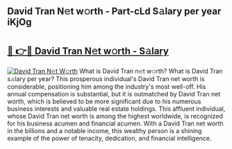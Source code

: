 ## David Tran N𝚎t w𝚘rth - Part-cLd S𝚊lary per year iKjOg

# <h2><a href="http://gc2foon.nevu.top/?p=David+Tran">🔗 👉🔴 David Tran N𝚎t w𝚘rth - S𝚊lary</a></h2>

[![David Tran N𝚎t W𝚘rth](https://i.imgur.com/Oavwk0R.jpeg)](http://gc2foon.nevu.top/?p=David+Tran)
What is David Tran n𝚎t w𝚘rth? What is David Tran s𝚊lary per year?
This prosperous individual's David Tran net worth is considerable, positioning him among the industry's most well-off. His annual compensation is substantial, but it is outmatched by David Tran net worth, which is believed to be more significant due to his numerous business interests and valuable real estate holdings. This affluent individual, whose David Tran net worth is among the highest worldwide, is recognized for his business acumen and financial acumen. With a David Tran net worth in the billions and a notable income, this wealthy person is a shining example of the power of tenacity, dedication, and financial intelligence.

